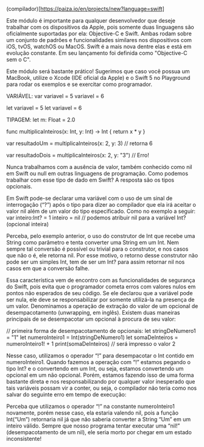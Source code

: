 (compilador)[https://paiza.io/en/projects/new?language=swift]

Este módulo é importante para qualquer desenvolvedor que deseje trabalhar com os dispositivos da Apple, pois somente duas linguagens são oficialmente suportadas por ela: Objective-C e Swift. Ambas rodam sobre um conjunto de padrões e funcionalidades similares nos dispositivos com iOS, tvOS, watchOS ou MacOS. Swift é a mais nova dentre elas e está em evolução constante. Em seu lançamento foi definida como "Objective-C sem o C".

Este módulo será bastante prático! Sugerimos que caso você possua um MacBook, utilize o Xcode (IDE oficial da Apple) e o Swift 5 no Playground para rodar os exemplos e se exercitar como programador. 

VARIÁVEL:
var variavel = 5
variavel = 6

let variavel = 5
let variavel = 6

TIPAGEM:
let m: Float = 2.0


func multiplicaInteiros(x: Int, y: Int) -> Int {
    return x * y
}

var resultadoUm  = multiplicaInteiros(x: 2, y: 3) // retorna 6

var resultadoDois  = multiplicaInteiros(x: 2, y: "3") // Erro!

Nunca trabalhamos com a ausência de valor, também conhecido como nil em Swift ou null em outras linguagens de programação. Como podemos trabalhar com esse tipo de dado em Swift? A resposta são os tipos opcionais.

Em Swift pode-se declarar uma variável com o uso de um sinal de interrogação (“?”) após o tipo para dizer ao compilador que ela irá aceitar o valor nil além de um valor do tipo especificado. Como no exemplo a seguir:
var inteiro:Int? = 1
inteiro = nil // podemos atribuir nil para a variável Int? (opcional inteira)

Perceba, pelo exemplo anterior, o uso do construtor de Int que recebe uma String como parâmetro e tenta converter uma String em um Int. Nem sempre tal conversão é possível ou trivial para o construtor, e nos casos que não o é, ele retorna nil. Por esse motivo, o retorno desse construtor não pode ser um simples Int, tem de ser um Int? para assim retornar nil nos casos em que a conversão falhe.

Essa característica vem de encontro com as funcionalidades de segurança do Swift, pois evita que o programador cometa erros com valores nulos em pontos não esperados de seu código. Se ele declarou que a variável pode ser nula, ele deve se responsabilizar por somente utilizá-la na presença de um valor. Denominamos a operação de extração do valor de um opcional de desempacotamento (unwrapping, em inglês). Existem duas maneiras principais de se desempacotar um opcional à procura de seu valor:

// primeira forma de desempacotamento de opcionais:
let stringDeNumero1 = "1"
let numeroInteiro1 = Int(stringDeNumero1)
let somaDeInteiros = numeroInteiro1! + 1 
print(somaDeInteiros)
// será impresso o valor 2

Nesse caso, utilizamos o operador “!” para desempacotar o Int contido em numeroInteiro1. Quando fazemos a operação com “!” estamos pegando o tipo Int? e o convertendo em um Int, ou seja, estamos convertendo um opcional em um não opcional. Porém, estamos fazendo isso de uma forma bastante direta e nos responsabilizando por qualquer valor inesperado que tais variáveis possam vir a conter, ou seja, o compilador não teria como nos salvar do seguinte erro em tempo de execução:

Perceba que utilizamos o operador “!” na constante numeroInteiro1 novamente, porém nesse caso, ela estaria valendo nil, pois a função Int(“Um”) retornaria nil já que não saberia converter a String “Um” em um inteiro válido. Sempre que nosso programa tentar executar uma “nil!” (desempacotamento de um nil), ele seria morto por chegar em um estado inconsistente!

